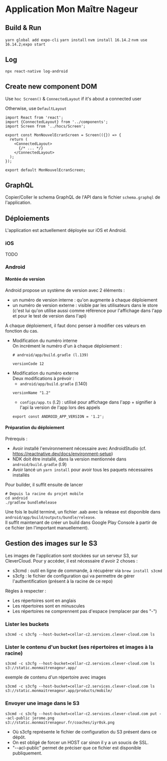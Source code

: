 # Application Mon Maître Nageur

## Build & Run
`yarn global add expo-cli`
`yarn install`
`nvm install 16.14.2`
`nvm use 16.14.2;expo start`

## Log
`npx react-native log-android`

## Create new component DOM

Use `hoc Screen()` & `ConnectedLayout` if it's about a connected user

Otherwise, use `DefaultLayout`

```
import React from 'react';
import {ConnectedLayout} from '../components';
import Screen from '../hocs/Screen';

export const MonNouvelEcranScreen = Screen(({}) => {
  return (
    <ConnectedLayout>
      {/* ... */}
    </ConnectedLayout>
  );
});

export default MonNouvelEcranScreen;
```

## GraphQL

Copier/Coller le schema GraphQL de l'API dans le fichier `schema.graphql` de l'application.

## Déploiements

L'application est actuellement déployée sur iOS et Android.

### iOS

TODO

### Android

#### Montée de version

Android propose un système de version avec 2 éléments :
* un numéro de version interne : qu'on augmente à chaque déploiement
* un numéro de version externe : visible par les utilisateurs dans le store (c'est lui qu'on utilise aussi comme référence pour l'affichage dans l'app et pour le test de version dans l'api)

A chaque déploiement, il faut donc penser à modifier ces valeurs en fonction du cas.

- Modification du numéro interne  
  On incrément le numéro d'un à chaque déploiement :
  ```
  # android/app/build.gradle (l.139)
  
  versionCode 12
  ```
- Modification du numéro externe  
  Deux modifications à prévoir :
  - `android/app/build.gradle` (l.140)
  ```
  versionName "1.2"
  ```
  - `configs/app.ts` (l.2) : utilisé pour affichage dans l'app + signifier à l'api la version de l'app lors des appels
  ```
  export const ANDROID_APP_VERSION = '1.2';
  ```
  
#### Préparation du déploiement

Prérequis :
* Avoir installé l'environnement nécessaire avec AndroidStudio (cf. https://reactnative.dev/docs/environment-setup)
* NDK doit être installé, dans la version mentionnée dans `android/build.gradle` (l.9)  
* Avoir lancé un `yarn install` pour avoir tous les paquets nécessaires installés

Pour builder, il suffit ensuite de lancer
```
# Depuis la racine du projet mobile
cd android
./gradlew bundleRelease
```
Une fois le build terminé, un fichier .aab avec la release est disponible dans `android/app/build/outputs/bundle/release`.  
Il suffit maintenant de créer un build dans Google Play Console à partir de ce fichier (en l'important manuellement).

## Gestion des images sur le S3

Les images de l'application sont stockées sur un serveur S3, sur CleverCloud. 
Pour y accéder, il est nécessaire d'avoir 2 choses :
* s3cmd : outil en ligne de commande, à récupérer via `brew install s3cmd`
* s3cfg : le fichier de configuration qui va permettre de gérer l'authentification (présent à la racine de ce repo)

Règles à respecter :
* Les répertoires sont en anglais
* Les répertoires sont en minuscules
* Les répertoires ne comprennent pas d'espace (remplacer par des "-")

### Lister les buckets

    s3cmd -c s3cfg --host-bucket=cellar-c2.services.clever-cloud.com ls

### Lister le contenu d'un bucket (ses répertoires et images à la racine)

    s3cmd -c s3cfg --host-bucket=cellar-c2.services.clever-cloud.com ls s3://static.monmaitrenageur.app/

exemple de contenu d'un répertoire avec images

    s3cmd -c s3cfg --host-bucket=cellar-c2.services.clever-cloud.com ls s3://static.monmaitrenageur.app/products/mobile/

### Envoyer une image dans le S3

    s3cmd -c s3cfg --host-bucket=cellar-c2.services.clever-cloud.com put --acl-public jerome.png s3://static.monmaitrenageur.fr/coaches/iyr0sk.png

- Où s3cfg représente le fichier de configuration du S3 présent dans ce dépôt.
- On est obligé de forcer un HOST car sinon il y a un soucis de SSL.
- "--acl-public" permet de préciser que ce fichier est disponible publiquement.
